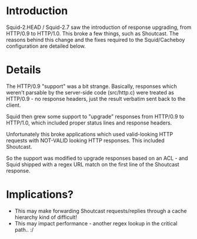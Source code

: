 # Introduction #

Squid-2.HEAD / Squid-2.7 saw the introduction of response upgrading, from HTTP/0.9 to HTTP/1.0. This broke a few things, such as Shoutcast. The reasons behind this change and the fixes required to the Squid/Cacheboy configuration are detailed below.

# Details #


The HTTP/0.9 "support" was a bit strange. Basically, responses which weren't parsable by the server-side code (src/http.c) were treated as HTTP/0.9 - no response headers, just the  result verbatim sent back to the client.

Squid then grew some support to "upgrade" responses from HTTP/0.9 to HTTP/1.0, which included proper status lines and response headers.

Unfortunately this broke applications which used valid-looking HTTP requests with NOT-VALID looking HTTP responses. This included Shoutcast.

So the support was modified to upgrade responses based on an ACL - and Squid shipped with a regex URL match on the first line of the Shoutcast response.

# Implications? #

  * This may make forwarding Shoutcast requests/replies through a cache hierarchy kind of difficult!
  * This may impact performance - another regex lookup in the critical path.. :/